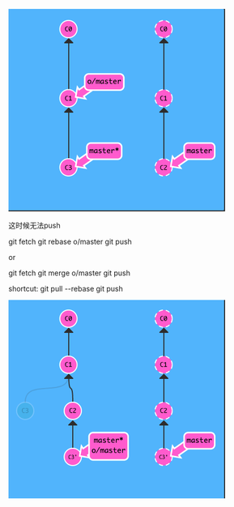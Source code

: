 ![](images/2020-04-28-00-22-41.png)

这时候无法push

git fetch 
git rebase o/master
git push

or

git fetch 
git merge o/master
git push


shortcut:
git pull --rebase
git push

![](images/2020-04-28-00-24-20.png)